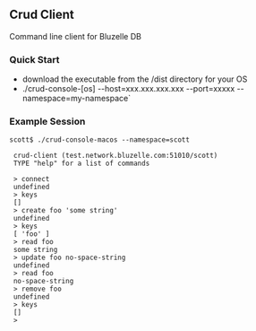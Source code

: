 ## Crud Client

Command line client for Bluzelle DB

### Quick Start

* download the executable from the /dist directory for your OS
* ./crud-console-[os] --host=xxx.xxx.xxx.xxx --port=xxxxx --namespace=my-namespace`

### Example Session

```
scott$ ./crud-console-macos --namespace=scott
 
 crud-client (test.network.bluzelle.com:51010/scott)
 TYPE "help" for a list of commands
 
 > connect
 undefined
 > keys
 []
 > create foo 'some string'
 undefined
 > keys
 [ 'foo' ]
 > read foo
 some string
 > update foo no-space-string
 undefined
 > read foo
 no-space-string
 > remove foo
 undefined
 > keys
 []
 > 
```